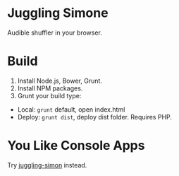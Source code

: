 Juggling Simone
===============

Audible shuffler in your browser.


Build
=====

1. Install Node.js, Bower, Grunt.
2. Install NPM packages.
3. Grunt your build type:
 - Local: <code>grunt</code> default, open index.html
 - Deploy: <code>grunt dist</code>, deploy dist folder. Requires PHP.


You Like Console Apps
=====================

Try [juggling-simon](https://github.com/vivkam/juggling-simon) instead.